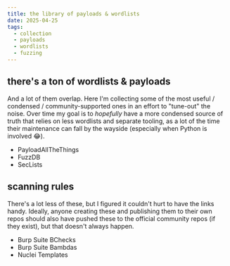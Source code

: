 ```yaml
---
title: the library of payloads & wordlists
date: 2025-04-25
tags:
  - collection
  - payloads
  - wordlists
  - fuzzing
---
```

## there's a ton of wordlists & payloads

And a lot of them overlap. Here I'm collecting some of the most useful / condensed / community-supported ones in an effort to "tune-out" the noise. Over time my goal is to *hopefully* have a more condensed source of truth that relies on less wordlists and separate tooling, as a lot of the time their maintenance can fall by the wayside (especially when Python is involved 😂).

- PayloadAllTheThings
- FuzzDB
- SecLists

## scanning rules

There's a lot less of these, but I figured it couldn't hurt to have the links handy. Ideally, anyone creating these and publishing them to their own repos should also have pushed these to the official community repos (if they exist), but that doesn't always happen.

- Burp Suite BChecks
- Burp Suite Bambdas
- Nuclei Templates